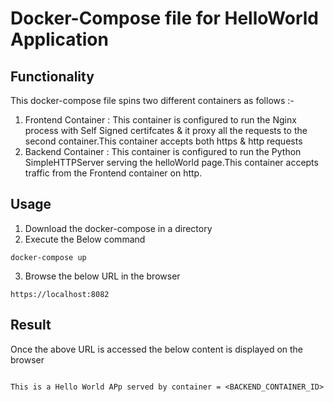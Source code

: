 # Docker-Compose file for HelloWorld Application


##  Functionality
This docker-compose file spins two different containers as follows :-

1. Frontend Container : This container is configured to run the Nginx process with Self Signed certifcates & it proxy all the requests to the second container.This container accepts both https & http requests
2. Backend Container : This container is configured to run the Python SimpleHTTPServer serving the helloWorld page.This container accepts traffic from the Frontend container on http.

## Usage
1. Download the docker-compose in a directory
2. Execute the Below command
```hcl
docker-compose up
```
3. Browse the below URL in the browser 
```hcl
https://localhost:8082
```

## Result
Once the above URL is accessed the below content is displayed on the browser

```hcl

This is a Hello World APp served by container = <BACKEND_CONTAINER_ID>
```
